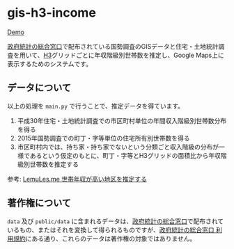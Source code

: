 # gis-h3-income

[Demo](https://hiromu.github.io/gis-h3-income/)
  
[政府統計の総合窓口](https://www.e-stat.go.jp/)で配布されている国勢調査のGISデータと住宅・土地統計調査を用いて、[H3](https://uber.github.io/h3/)グリッドごとに年収階級別世帯数を推定し、Google Maps上に表示するためのシステムです。

## データについて

以上の処理を `main.py` で行うことで、推定データを得ています。

1. 平成30年住宅・土地統計調査での市区町村単位の年間収入階級別世帯数分布を得る
2. 2015年国勢調査での町丁・字等単位の住宅所有別世帯数を得る
3. 市区町村内では、持ち家・持ち家でないという分類ごと収入階級の分布が一様であるという仮定のもとに、町丁・字等とH3グリッドの面積比から年収階級別世帯数を推定する

参考: [LemuLes.me 世帯年収が高い地区を推定する](https://lemulus.me/article/gis-tips4)

## 著作権について

`data` 及び `public/data` に含まれるデータは、[政府統計の総合窓口](https://www.e-stat.go.jp/)で配布されているもの、またはそれを変換して得られるものですが、[政府統計の総合窓口 利用規約](https://www.e-stat.go.jp/terms-of-use)にある通り、これらのデータは著作権の対象ではありません。

